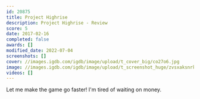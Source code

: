 ```yaml
---
id: 20875
title: Project Highrise
description: Project Highrise - Review
score: 5
date: 2017-02-16
completed: false
awards: []
modified_date: 2022-07-04
screenshots: []
cover: //images.igdb.com/igdb/image/upload/t_cover_big/co27o6.jpg
image: //images.igdb.com/igdb/image/upload/t_screenshot_huge/zvsxaksnrkumjjuikbpv.jpg
videos: []
---
```

Let me make the game go faster! I'm tired of waiting on money.